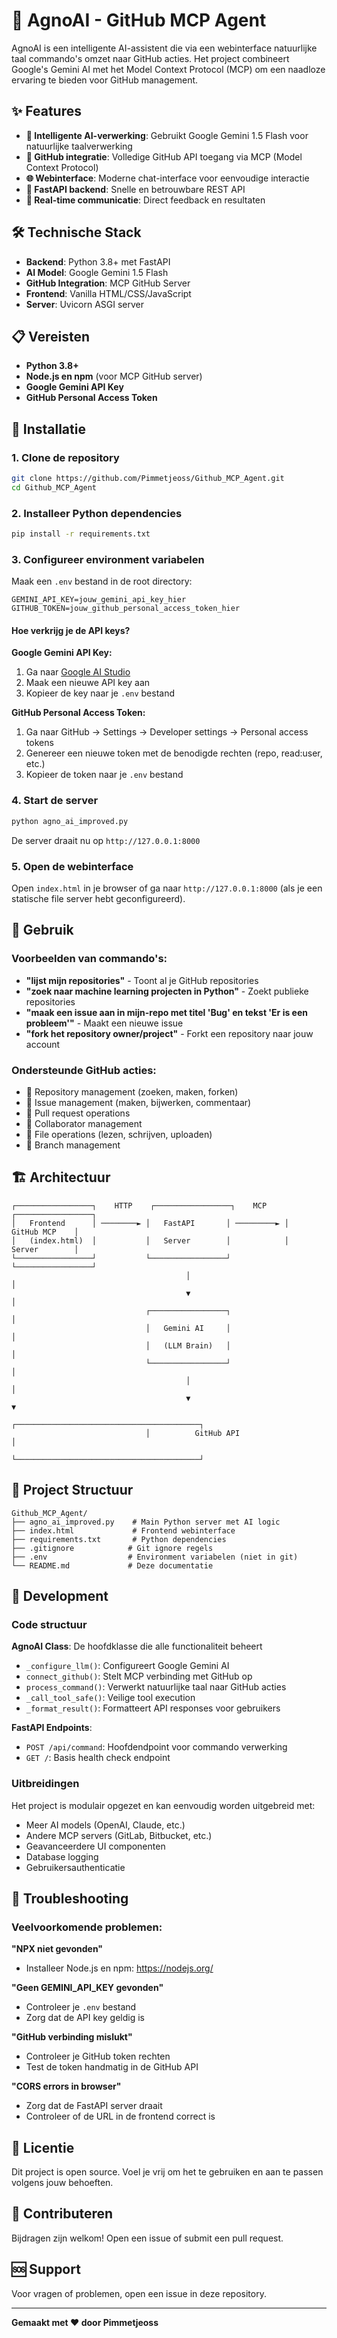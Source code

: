 # 🤖 AgnoAI - GitHub MCP Agent

AgnoAI is een intelligente AI-assistent die via een webinterface natuurlijke taal commando's omzet naar GitHub acties. Het project combineert Google's Gemini AI met het Model Context Protocol (MCP) om een naadloze ervaring te bieden voor GitHub management.

## ✨ Features

- **🧠 Intelligente AI-verwerking**: Gebruikt Google Gemini 1.5 Flash voor natuurlijke taalverwerking
- **🔗 GitHub integratie**: Volledige GitHub API toegang via MCP (Model Context Protocol)
- **🌐 Webinterface**: Moderne chat-interface voor eenvoudige interactie
- **📡 FastAPI backend**: Snelle en betrouwbare REST API
- **🔄 Real-time communicatie**: Direct feedback en resultaten

## 🛠️ Technische Stack

- **Backend**: Python 3.8+ met FastAPI
- **AI Model**: Google Gemini 1.5 Flash
- **GitHub Integration**: MCP GitHub Server
- **Frontend**: Vanilla HTML/CSS/JavaScript
- **Server**: Uvicorn ASGI server

## 📋 Vereisten

- **Python 3.8+**
- **Node.js en npm** (voor MCP GitHub server)
- **Google Gemini API Key**
- **GitHub Personal Access Token**

## 🚀 Installatie

### 1. Clone de repository
```bash
git clone https://github.com/Pimmetjeoss/Github_MCP_Agent.git
cd Github_MCP_Agent
```

### 2. Installeer Python dependencies
```bash
pip install -r requirements.txt
```

### 3. Configureer environment variabelen
Maak een `.env` bestand in de root directory:
```env
GEMINI_API_KEY=jouw_gemini_api_key_hier
GITHUB_TOKEN=jouw_github_personal_access_token_hier
```

#### Hoe verkrijg je de API keys?

**Google Gemini API Key:**
1. Ga naar [Google AI Studio](https://makersuite.google.com/app/apikey)
2. Maak een nieuwe API key aan
3. Kopieer de key naar je `.env` bestand

**GitHub Personal Access Token:**
1. Ga naar GitHub → Settings → Developer settings → Personal access tokens
2. Genereer een nieuwe token met de benodigde rechten (repo, read:user, etc.)
3. Kopieer de token naar je `.env` bestand

### 4. Start de server
```bash
python agno_ai_improved.py
```

De server draait nu op `http://127.0.0.1:8000`

### 5. Open de webinterface
Open `index.html` in je browser of ga naar `http://127.0.0.1:8000` (als je een statische file server hebt geconfigureerd).

## 💬 Gebruik

### Voorbeelden van commando's:

- **"lijst mijn repositories"** - Toont al je GitHub repositories
- **"zoek naar machine learning projecten in Python"** - Zoekt publieke repositories
- **"maak een issue aan in mijn-repo met titel 'Bug' en tekst 'Er is een probleem'"** - Maakt een nieuwe issue
- **"fork het repository owner/project"** - Forkt een repository naar jouw account

### Ondersteunde GitHub acties:

- 📂 Repository management (zoeken, maken, forken)
- 🐛 Issue management (maken, bijwerken, commentaar)
- 🔄 Pull request operations  
- 👥 Collaborator management
- 📁 File operations (lezen, schrijven, uploaden)
- 🌳 Branch management

## 🏗️ Architectuur

```
┌─────────────────┐    HTTP    ┌─────────────────┐    MCP     ┌─────────────────┐
│   Frontend      │ ────────► │   FastAPI       │ ─────────► │   GitHub MCP    │
│   (index.html)  │           │   Server        │            │   Server        │
└─────────────────┘           └─────────────────┘            └─────────────────┘
                                       │                              │
                                       ▼                              │
                              ┌─────────────────┐                     │
                              │   Gemini AI     │                     │
                              │   (LLM Brain)   │                     │
                              └─────────────────┘                     │
                                       │                              │
                                       ▼                              ▼
                              ┌─────────────────────────────────────────┐
                              │          GitHub API                     │
                              └─────────────────────────────────────────┘
```

## 📁 Project Structuur

```
Github_MCP_Agent/
├── agno_ai_improved.py    # Main Python server met AI logic
├── index.html             # Frontend webinterface  
├── requirements.txt       # Python dependencies
├── .gitignore            # Git ignore regels
├── .env                  # Environment variabelen (niet in git)
└── README.md             # Deze documentatie
```

## 🔧 Development

### Code structuur

**AgnoAI Class**: De hoofdklasse die alle functionaliteit beheert
- `_configure_llm()`: Configureert Google Gemini AI
- `connect_github()`: Stelt MCP verbinding met GitHub op
- `process_command()`: Verwerkt natuurlijke taal naar GitHub acties
- `_call_tool_safe()`: Veilige tool execution
- `_format_result()`: Formatteert API responses voor gebruikers

**FastAPI Endpoints**:
- `POST /api/command`: Hoofdendpoint voor commando verwerking
- `GET /`: Basis health check endpoint

### Uitbreidingen

Het project is modulair opgezet en kan eenvoudig worden uitgebreid met:
- Meer AI models (OpenAI, Claude, etc.)
- Andere MCP servers (GitLab, Bitbucket, etc.)
- Geavanceerdere UI componenten
- Database logging
- Gebruikersauthenticatie

## 🐛 Troubleshooting

### Veelvoorkomende problemen:

**"NPX niet gevonden"**
- Installeer Node.js en npm: https://nodejs.org/

**"Geen GEMINI_API_KEY gevonden"**  
- Controleer je `.env` bestand
- Zorg dat de API key geldig is

**"GitHub verbinding mislukt"**
- Controleer je GitHub token rechten
- Test de token handmatig in de GitHub API

**"CORS errors in browser"**
- Zorg dat de FastAPI server draait
- Controleer of de URL in de frontend correct is

## 📜 Licentie

Dit project is open source. Voel je vrij om het te gebruiken en aan te passen volgens jouw behoeften.

## 🤝 Contributeren

Bijdragen zijn welkom! Open een issue of submit een pull request.

## 🆘 Support

Voor vragen of problemen, open een issue in deze repository.

---

**Gemaakt met ❤️ door Pimmetjeoss**